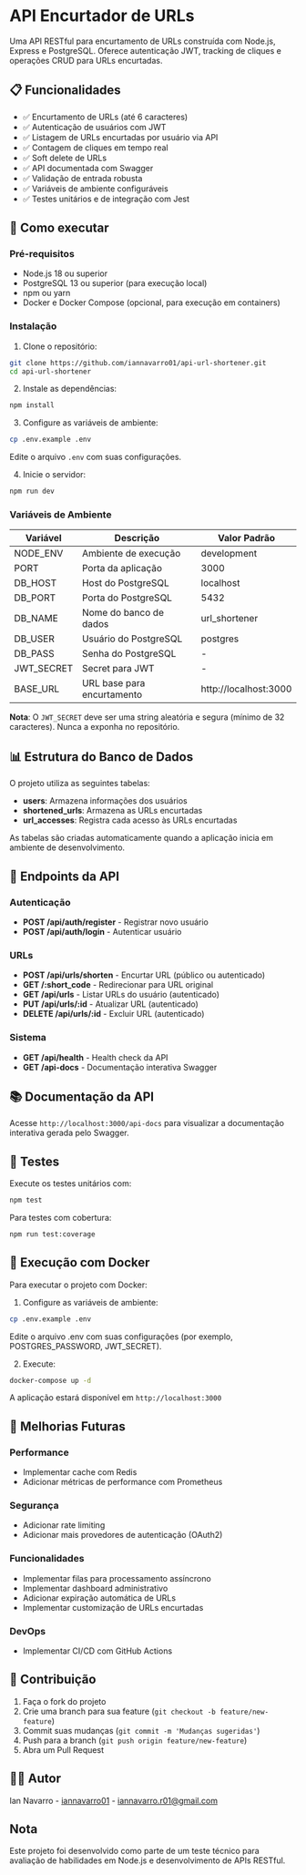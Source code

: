 # API Encurtador de URLs

Uma API RESTful para encurtamento de URLs construída com Node.js, Express e PostgreSQL. Oferece autenticação JWT, tracking de cliques e operações CRUD para URLs encurtadas.

## 📋 Funcionalidades

- ✅ Encurtamento de URLs (até 6 caracteres)
- ✅ Autenticação de usuários com JWT
- ✅ Listagem de URLs encurtadas por usuário via API
- ✅ Contagem de cliques em tempo real
- ✅ Soft delete de URLs
- ✅ API documentada com Swagger
- ✅ Validação de entrada robusta
- ✅ Variáveis de ambiente configuráveis
- ✅ Testes unitários e de integração com Jest

## 🚀 Como executar

### Pré-requisitos

- Node.js 18 ou superior
- PostgreSQL 13 ou superior (para execução local)
- npm ou yarn
- Docker e Docker Compose (opcional, para execução em containers)

### Instalação

1. Clone o repositório:
```bash
git clone https://github.com/iannavarro01/api-url-shortener.git
cd api-url-shortener
```

2. Instale as dependências:
```bash
npm install
```

3. Configure as variáveis de ambiente:
```bash
cp .env.example .env
```
Edite o arquivo `.env` com suas configurações.

4. Inicie o servidor:
```bash
npm run dev
```

### Variáveis de Ambiente

| Variável     | Descrição                     | Valor Padrão            |
|--------------|-------------------------------|-------------------------|
| NODE_ENV     | Ambiente de execução          | development            |
| PORT         | Porta da aplicação            | 3000                   |
| DB_HOST      | Host do PostgreSQL            | localhost              |
| DB_PORT      | Porta do PostgreSQL           | 5432                   |
| DB_NAME      | Nome do banco de dados        | url_shortener          |
| DB_USER      | Usuário do PostgreSQL         | postgres               |
| DB_PASS      | Senha do PostgreSQL           | -                      |
| JWT_SECRET   | Secret para JWT              | -                      |
| BASE_URL     | URL base para encurtamento    | http://localhost:3000  |

**Nota**: O `JWT_SECRET` deve ser uma string aleatória e segura (mínimo de 32 caracteres). Nunca a exponha no repositório.

## 📊 Estrutura do Banco de Dados

O projeto utiliza as seguintes tabelas:

- **users**: Armazena informações dos usuários
- **shortened_urls**: Armazena as URLs encurtadas
- **url_accesses**: Registra cada acesso às URLs encurtadas

As tabelas são criadas automaticamente quando a aplicação inicia em ambiente de desenvolvimento.

## 📡 Endpoints da API

### Autenticação
- **POST /api/auth/register** - Registrar novo usuário
- **POST /api/auth/login** - Autenticar usuário

### URLs
- **POST /api/urls/shorten** - Encurtar URL (público ou autenticado)
- **GET /:short_code** - Redirecionar para URL original
- **GET /api/urls** - Listar URLs do usuário (autenticado)
- **PUT /api/urls/:id** - Atualizar URL (autenticado)
- **DELETE /api/urls/:id** - Excluir URL (autenticado)

### Sistema
- **GET /api/health** - Health check da API
- **GET /api-docs** - Documentação interativa Swagger

## 📚 Documentação da API

Acesse `http://localhost:3000/api-docs` para visualizar a documentação interativa gerada pelo Swagger.

## 🧪 Testes

Execute os testes unitários com:
```bash
npm test
```

Para testes com cobertura:
```bash
npm run test:coverage
```

## 🐳 Execução com Docker

Para executar o projeto com Docker:

1. Configure as variáveis de ambiente:
```bash
cp .env.example .env
```
Edite o arquivo .env com suas configurações (por exemplo, POSTGRES_PASSWORD, JWT_SECRET).

2. Execute:
```bash
docker-compose up -d
```

A aplicação estará disponível em `http://localhost:3000`


## 🔧 Melhorias Futuras

### Performance
- Implementar cache com Redis
- Adicionar métricas de performance com Prometheus
### Segurança
- Adicionar rate limiting
- Adicionar mais provedores de autenticação (OAuth2)
### Funcionalidades
- Implementar filas para processamento assíncrono
- Implementar dashboard administrativo
- Adicionar expiração automática de URLs
- Implementar customização de URLs encurtadas
### DevOps
- Implementar CI/CD com GitHub Actions

## 🤝 Contribuição

1. Faça o fork do projeto
2. Crie uma branch para sua feature (`git checkout -b feature/new-feature`)
3. Commit suas mudanças (`git commit -m 'Mudanças sugeridas'`)
4. Push para a branch (`git push origin feature/new-feature`)
5. Abra um Pull Request


## 👨‍💻 Autor

Ian Navarro - [iannavarro01](https://github.com/iannavarro01) - iannavarro.r01@gmail.com

## Nota
Este projeto foi desenvolvido como parte de um teste técnico para avaliação de habilidades em Node.js e desenvolvimento de APIs RESTful.